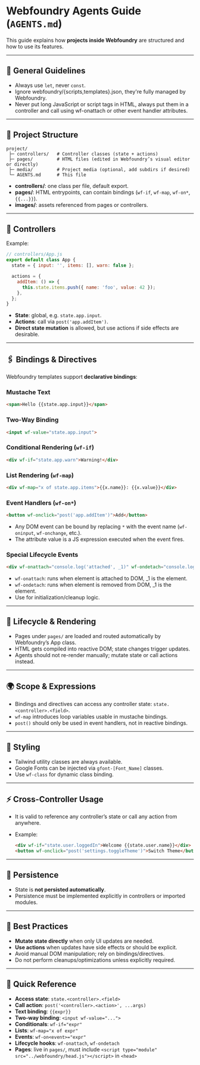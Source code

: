 # Webfoundry Agents Guide (`AGENTS.md`)

This guide explains how **projects inside Webfoundry** are structured and how to use its features.

---

## 📌 General Guidelines

* Always use `let`, never `const`.
* Ignore webfoundry/{scripts,templates}.json, they're fully managed by Webfoundry.
* Never put long JavaScript or script tags in HTML, always put them in a controller and call using wf-onattach or other event handler attributes.

---

## 📂 Project Structure

```
project/
 ├─ controllers/   # Controller classes (state + actions)
 ├─ pages/         # HTML files (edited in Webfoundry’s visual editor or directly)
 ├─ media/         # Project media (optional, add subdirs if desired)
 └─ AGENTS.md      # This file
```

* **controllers/**: one class per file, default export.
* **pages/**: HTML entrypoints, can contain bindings (`wf-if`, `wf-map`, `wf-on*`, `{{...}}`).
* **images/**: assets referenced from pages or controllers.

---

## 🧩 Controllers

Example:

```js
// controllers/App.js
export default class App {
  state = { input: '', items: [], warn: false };

  actions = {
    addItem: () => {
      this.state.items.push({ name: 'foo', value: 42 });
    },
  };
}
```

* **State**: global, e.g. `state.app.input`.
* **Actions**: call via `post('app.addItem')`.
* **Direct state mutation** is allowed, but use actions if side effects are desirable.

---

## 🖇 Bindings & Directives

Webfoundry templates support **declarative bindings**:

### Mustache Text

```html
<span>Hello {{state.app.input}}</span>
```

### Two-Way Binding

```html
<input wf-value="state.app.input">
```

### Conditional Rendering (`wf-if`)

```html
<div wf-if="state.app.warn">Warning!</div>
```

### List Rendering (`wf-map`)

```html
<div wf-map="x of state.app.items">{{x.name}}: {{x.value}}</div>
```

### Event Handlers (`wf-on*`)

```html
<button wf-onclick="post('app.addItem')">Add</button>
```

* Any DOM event can be bound by replacing `*` with the event name (`wf-oninput`, `wf-onchange`, etc.).
* The attribute value is a JS expression executed when the event fires.

### Special Lifecycle Events

```html
<div wf-onattach="console.log('attached', _1)" wf-ondetach="console.log('detached', _1)"></div>
```

* `wf-onattach`: runs when element is attached to DOM, \_1 is the element.
* `wf-ondetach`: runs when element is removed from DOM, \_1 is the element.
* Use for initialization/cleanup logic.

---

## 🔄 Lifecycle & Rendering

* Pages under `pages/` are loaded and routed automatically by Webfoundry’s App class.
* HTML gets compiled into reactive DOM; state changes trigger updates.
* Agents should not re-render manually; mutate state or call actions instead.

---

## 🌍 Scope & Expressions

* Bindings and directives can access any controller state: `state.<controller>.<field>`.
* `wf-map` introduces loop variables usable in mustache bindings.
* `post()` should only be used in event handlers, not in reactive bindings.

---

## 🎨 Styling

* Tailwind utility classes are always available.
* Google Fonts can be injected via `gfont-[Font_Name]` classes.
* Use `wf-class` for dynamic class binding.

---

## ⚡ Cross-Controller Usage

* It is valid to reference any controller’s state or call any action from anywhere.
* Example:

  ```html
  <div wf-if="state.user.loggedIn">Welcome {{state.user.name}}</div>
  <button wf-onclick="post('settings.toggleTheme')">Switch Theme</button>
  ```

---

## 💾 Persistence

* State is **not persisted automatically**.
* Persistence must be implemented explicitly in controllers or imported modules.

---

## 🧭 Best Practices

* **Mutate state directly** when only UI updates are needed.
* **Use actions** when updates have side effects or should be explicit.
* Avoid manual DOM manipulation; rely on bindings/directives.
* Do not perform cleanups/optimizations unless explicitly required.

---

## 📌 Quick Reference

* **Access state**: `state.<controller>.<field>`
* **Call action**: `post('<controller>.<action>', ...args)`
* **Text binding**: `{{expr}}`
* **Two-way binding**: `<input wf-value="...">`
* **Conditionals**: `wf-if="expr"`
* **Lists**: `wf-map="x of expr"`
* **Events**: `wf-on<event>="expr"`
* **Lifecycle hooks**: `wf-onattach`, `wf-ondetach`
* **Pages**: live in `pages/`, must include `<script type="module" src="../webfoundry/head.js"></script>` in `<head>`
